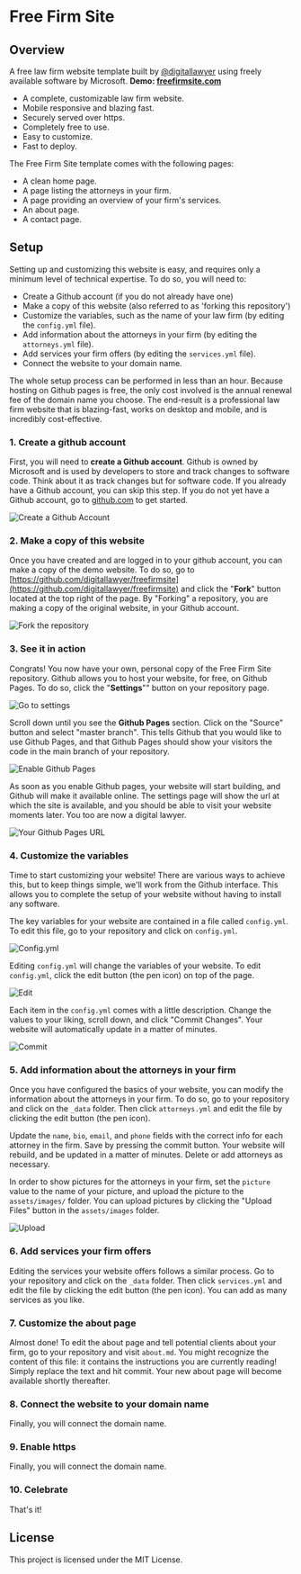 # Free Firm Site

## Overview

A free law firm website template built by [@digitallawyer](https://www.twitter.com/digitallawyer) using freely available software by Microsoft. **Demo: [freefirmsite.com](https://www.freefirmsite.com)**

* A complete, customizable law firm website.
* Mobile responsive and blazing fast.
* Securely served over https.
* Completely free to use.
* Easy to customize.
* Fast to deploy.

The Free Firm Site template comes with the following pages:

* A clean home page.
* A page listing the attorneys in your firm.
* A page providing an overview of your firm's services.
* An about page.
* A contact page.

## Setup

Setting up and customizing this website is easy, and requires only a minimum level of technical expertise. To do so, you will need to:

* Create a Github account (if you do not already have one)
* Make a copy of this website (also referred to as 'forking this repository')
* Customize the variables, such as the name of your law firm (by editing the `config.yml` file).
* Add information about the attorneys in your firm (by editing the `attorneys.yml` file).
* Add services your firm offers (by editing the `services.yml` file).
* Connect the website to your domain name.

The whole setup process can be performed in less than an hour. Because hosting on Github pages is free, the only cost involved is the annual renewal fee of the domain name you choose. The end-result is a professional law firm website that is blazing-fast, works on desktop and mobile, and is incredibly cost-effective.

### 1. Create a github account

First, you will need to **create a Github account**. Github is owned by Microsoft and is used by developers to store and track changes to software code. Think about it as track changes but for software code. If you already have a Github account, you can skip this step. If you do not yet have a Github account, go to [github.com](https://www.github.com) to get started.

![Create a Github Account](/assets/images/_readme/rm1.png "Create a Github Account")

### 2. Make a copy of this website

Once you have created and are logged in to your github account, you can make a copy of the demo website. To do so, go to [https://github.com/digitallawyer/freefirmsite](https://github.com/digitallawyer/freefirmsite) and click the "**Fork**" button located at the top right of the page. By "Forking" a repository, you are making a copy of the original website, in your Github account. 

![Fork the repository](/assets/images/_readme/rm2.png "Fork the repository")

### 3. See it in action

Congrats! You now have your own, personal copy of the Free Firm Site repository. Github allows you to host your website, for free, on Github Pages. To do so, click the "**Settings**"" button on your repository page.

![Go to settings](/assets/images/_readme/rm3.png "Go to settings")

Scroll down until you see the **Github Pages** section. Click on the "Source" button and select "master branch". This tells Github that you would like to use Github Pages, and that Github Pages should show your visitors the code in the main branch of your repository.

![Enable Github Pages](/assets/images/_readme/rm4.png "Enable Github Pages")

As soon as you enable Github pages, your website will start building, and Github will make it available online. The settings page will show the url at which the site is available, and you should be able to visit your website moments later. You too are now a digital lawyer.

![Your Github Pages URL](/assets/images/_readme/rm5.png "Your Github Pages URL")

### 4. Customize the variables

Time to start customizing your website! There are various ways to achieve this, but to keep things simple, we'll work from the Github interface. This allows you to complete the setup of your website without having to install any software.

The key variables for your website are contained in a file called `config.yml`. To edit this file, go to your repository and click on `config.yml`.

![Config.yml](/assets/images/_readme/rm6.png "Config.yml")

Editing `config.yml` will change the variables of your website. To edit `config.yml`, click the edit button (the pen icon) on top of the page.

![Edit](/assets/images/_readme/rm7.png "Edit")

Each item in the `config.yml` comes with a little description. Change the values to your liking, scroll down, and click "Commit Changes". Your website will automatically update in a matter of minutes.

![Commit](/assets/images/_readme/rm8.png "Commit")

### 5. Add information about the attorneys in your firm

Once you have configured the basics of your website, you can modify the information about the attorneys in your firm. To do so, go to your repository and click on the `_data` folder. Then click `attorneys.yml` and edit the file by clicking the edit button (the pen icon).

Update the `name`, `bio`, `email`, and `phone` fields with the correct info for each attorney in the firm. Save by pressing the commit button. Your website will rebuild, and be updated in a matter of minutes. Delete or add attorneys as necessary.

In order to show pictures for the attorneys in your firm, set the `picture` value to the name of your picture, and upload the picture to the `assets/images/` folder. You can upload pictures by clicking the "Upload Files" button in the `assets/images` folder.

![Upload](/assets/images/_readme/rm9.png "Upload")

### 6. Add services your firm offers

Editing the services your website offers follows a similar process. Go to your repository and click on the `_data` folder. Then click `services.yml` and edit the file by clicking the edit button (the pen icon). You can add as many services as you like. 

### 7. Customize the about page

Almost done! To edit the about page and tell potential clients about your firm, go to your repository and visit `about.md`. You might recognize the content of this file: it contains the instructions you are currently reading! Simply replace the text and hit commit. Your new about page will become available shortly thereafter.

### 8. Connect the website to your domain name

Finally, you will connect the domain name.

### 9. Enable https

Finally, you will connect the domain name.

### 10. Celebrate

That's it!

## License

This project is licensed under the MIT License.
